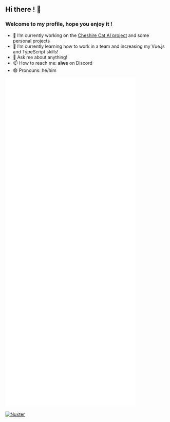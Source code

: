 ## Hi there ! 👋
### Welcome to my profile, hope you enjoy it !

- 🔭 I’m currently working on the [Cheshire Cat AI project](https://github.com/cheshire-cat-ai/admin-vue) and some personal projects
- 🌱 I’m currently learning how to work in a team and increasing my Vue.js and TypeScript skills!
- 💬 Ask me about anything!
- 📫 How to reach me: **alwe** on Discord
- 😄 Pronouns: he/him

![Metrics](./github-metrics.svg)

[![Nuxter](https://nuxters.nuxt.com/card/zAlweNy26/og.png)](https://nuxters.nuxt.com/zAlweNy26)
